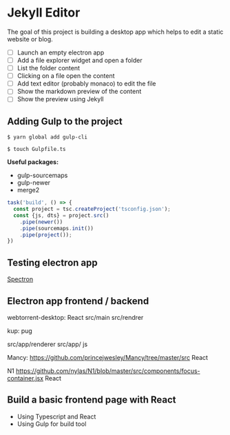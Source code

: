 # Jekyll Editor

The goal of this project is building a desktop app which helps to edit a static website or blog.

- [ ] Launch an empty electron app
- [ ] Add a file explorer widget and open a folder
- [ ] List the folder content
- [ ] Clicking on a file open the content
- [ ] Add text editor (probably monaco) to edit the file
- [ ] Show the markdown preview of the content
- [ ] Show the preview using Jekyll

## Adding Gulp to the project

```shell
$ yarn global add gulp-cli 
```

```shell
$ touch Gulpfile.ts
```

**Useful packages:**

* gulp-sourcemaps
* gulp-newer
* merge2

```typescript
task('build', () => {
  const project = tsc.createProject('tsconfig.json');
  const {js, dts} = project.src()
    .pipe(newer())
    .pipe(sourcemaps.init())
    .pipe(project());
})
```

## Testing electron app

[Spectron](https://github.com/electron/spectron)

## Electron app frontend / backend

webtorrent-desktop: React
src/main
src/rendrer

kup: pug

src/app/renderer
src/app/  js

Mancy: https://github.com/princejwesley/Mancy/tree/master/src
React

N1
https://github.com/nylas/N1/blob/master/src/components/focus-container.jsx
React

## Build a basic frontend page with React

* Using Typescript and React
* Using Gulp for build tool
